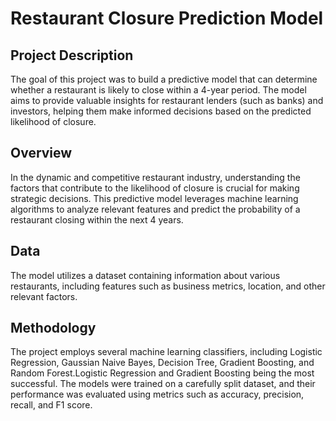 # Restaurant Closure Prediction Model

## Project Description

The goal of this project was to build a predictive model that can determine whether a restaurant is likely to close within a 4-year period. The model aims to provide valuable insights for restaurant lenders (such as banks) and investors, helping them make informed decisions based on the predicted likelihood of closure.

## Overview

In the dynamic and competitive restaurant industry, understanding the factors that contribute to the likelihood of closure is crucial for making strategic decisions. This predictive model leverages machine learning algorithms to analyze relevant features and predict the probability of a restaurant closing within the next 4 years.

## Data

The model utilizes a dataset containing information about various restaurants, including features such as business metrics, location, and other relevant factors.

## Methodology

The project employs several machine learning classifiers, including Logistic Regression, Gaussian Naive Bayes, Decision Tree, Gradient Boosting, and Random Forest.Logistic Regression and Gradient Boosting being the most successful. The models were trained on a carefully split dataset, and their performance was evaluated using metrics such as accuracy, precision, recall, and F1 score.



